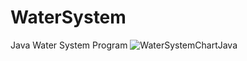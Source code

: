 # WaterSystem
Java Water System Program
![WaterSystemChartJava](https://user-images.githubusercontent.com/99214724/173684948-187e9d79-42fc-4160-b815-8463435d594f.jpg)

